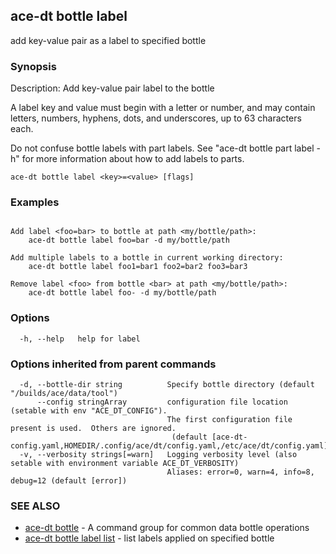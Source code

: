 ## ace-dt bottle label

add key-value pair as a label to specified bottle

### Synopsis

Description:
  Add key-value pair label to the bottle

A label key and value must begin with a letter or number, and may contain 
  letters, numbers, hyphens, dots, and underscores, up to  63 characters each.

  Do not confuse bottle labels with part labels.  See "ace-dt bottle part label -h" for more information about how to add labels to parts.


```
ace-dt bottle label <key>=<value> [flags]
```

### Examples

```

Add label <foo=bar> to bottle at path <my/bottle/path>:
	ace-dt bottle label foo=bar -d my/bottle/path

Add multiple labels to a bottle in current working directory:
	ace-dt bottle label foo1=bar1 foo2=bar2 foo3=bar3

Remove label <foo> from bottle <bar> at path <my/bottle/path>:
	ace-dt bottle label foo- -d my/bottle/path

```

### Options

```
  -h, --help   help for label
```

### Options inherited from parent commands

```
  -d, --bottle-dir string          Specify bottle directory (default "/builds/ace/data/tool")
      --config stringArray         configuration file location (setable with env "ACE_DT_CONFIG").
                                   The first configuration file present is used.  Others are ignored.
                                    (default [ace-dt-config.yaml,HOMEDIR/.config/ace/dt/config.yaml,/etc/ace/dt/config.yaml])
  -v, --verbosity strings[=warn]   Logging verbosity level (also setable with environment variable ACE_DT_VERBOSITY)
                                   Aliases: error=0, warn=4, info=8, debug=12 (default [error])
```

### SEE ALSO

* [ace-dt bottle](ace-dt_bottle.md)	 - A command group for common data bottle operations
* [ace-dt bottle label list](ace-dt_bottle_label_list.md)	 - list labels applied on specified bottle

